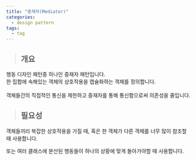 ```yaml
---
title: "중재자(Mediator)"
categories:
  - design pattern
tags:
  - tag
---
```

> ## 개요

행동 디자인 패턴중 하나인 중재자 패턴입니다.<br>
한 집합에 속해있는 객체의 상호작용을 캡슐화하는 객체를 정의합니다.<br>
<br>
객체들간의 직접적인 통신을 제한하고 중재자를 통해 통신함으로써 의존성을 줄입니다.<br>

> ## 필요성

객체들끼리 복잡한 상호작용을 가질 때, 혹은
한 객체가 다른 객체를 너무 많이 참조할 때 사용합니다.

또는 여러 클래스에 분산된 행동들이 하나의 상황에 맞게 돌아가야할 때 사용합니다.

